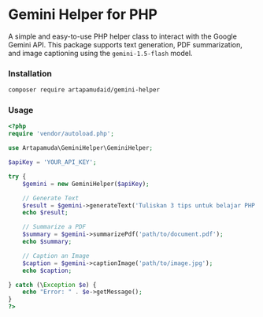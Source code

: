 # Gemini Helper for PHP

A simple and easy-to-use PHP helper class to interact with the Google Gemini API. This package supports text generation, PDF summarization, and image captioning using the `gemini-1.5-flash` model.

### Installation

```bash
composer require artapamudaid/gemini-helper
```

### Usage

```php
<?php
require 'vendor/autoload.php';

use Artapamuda\GeminiHelper\GeminiHelper;

$apiKey = 'YOUR_API_KEY';

try {
    $gemini = new GeminiHelper($apiKey);

    // Generate Text
    $result = $gemini->generateText('Tuliskan 3 tips untuk belajar PHP.');
    echo $result;

    // Summarize a PDF
    $summary = $gemini->summarizePdf('path/to/document.pdf');
    echo $summary;

    // Caption an Image
    $caption = $gemini->captionImage('path/to/image.jpg');
    echo $caption;

} catch (\Exception $e) {
    echo "Error: " . $e->getMessage();
}
?>
```